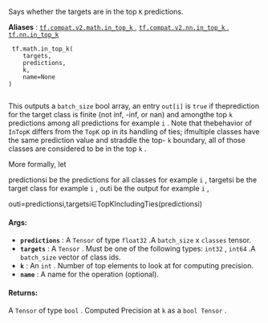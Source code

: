 

Says whether the targets are in the top  `K`  predictions.

**Aliases** : [ `tf.compat.v2.math.in_top_k` ](/api_docs/python/tf/math/in_top_k), [ `tf.compat.v2.nn.in_top_k` ](/api_docs/python/tf/math/in_top_k), [ `tf.nn.in_top_k` ](/api_docs/python/tf/math/in_top_k)

```
 tf.math.in_top_k(
    targets,
    predictions,
    k,
    name=None
)
 
```

This outputs a  `batch_size`  bool array, an entry  `out[i]`  is  `true`  if theprediction for the target class is finite (not inf, -inf, or nan) and amongthe top  `k`  predictions among all predictions for example  `i` . Note that thebehavior of  `InTopK`  differs from the  `TopK`  op in its handling of ties; ifmultiple classes have the same prediction value and straddle the top- `k` boundary, all of those classes are considered to be in the top  `k` .

More formally, let

predictionsi be the predictions for all classes for example  `i` ,  targetsi be the target class for example  `i` ,  outi be the output for example  `i` ,


outi=predictionsi,targetsi∈TopKIncludingTies(predictionsi)


#### Args:
- **`predictions`** : A  `Tensor`  of type  `float32` .A  `batch_size`  x  `classes`  tensor.
- **`targets`** : A  `Tensor` . Must be one of the following types:  `int32` ,  `int64` .A  `batch_size`  vector of class ids.
- **`k`** : An  `int` . Number of top elements to look at for computing precision.
- **`name`** : A name for the operation (optional).


#### Returns:
A  `Tensor`  of type  `bool` . Computed Precision at  `k`  as a  `bool Tensor` .

